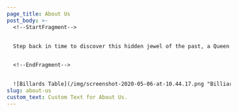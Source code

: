 ```yaml
---
page_title: About Us
post_body: >-
  <!--StartFragment-->


  Step back in time to discover this hidden jewel of the past, a Queen Anne Victorian Mansion refurbished as a Saratoga Springs hotel. Situated less than a ten-minute walk from **[downtown Saratoga Springs](https://uniongablesinnus.smartweb-04.bookassist.com/en/things-to-do-saratoga-springs/)** and one and half blocks from the **[Saratoga Race Course](https://uniongablesinnus.smartweb-04.bookassist.com/en/things-to-do-saratoga-springs/hotel-near-saratoga-race-track/)**, Union Gables Inn offers a premier location and unparalleled old-world hospitality for travelers seeking a unique experience for their visit to upstate New York.


  <!--EndFragment-->


  ![Billards Table](/img/screenshot-2020-05-06-at-10.44.17.png "Billiards Table ")
slug: about-us
custom_text: Custom Text for About Us.
---
```

